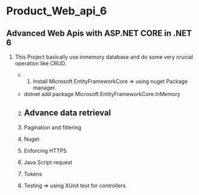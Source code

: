 # Product_Web_api_6

 ## Advanced Web Apis with ASP.NET CORE in .NET 6

 1. This Project basically use inmemory database and do some very crucial operation like CRUD.
	
	* 1. Install Microsoft.EntityFrameworkCore  => using nuget Package manager.
	* dotnet add package Microsoft.EntityFrameworkCore.InMemory

	2. ## Advance data  retrieval 
	
	1. Pagination and filtering 
	2. Nuget
	3. Enforcing HTTPS
	4. Java Script request
	5. Tokens
	6. Testing => using XUnit test for controllers
	


